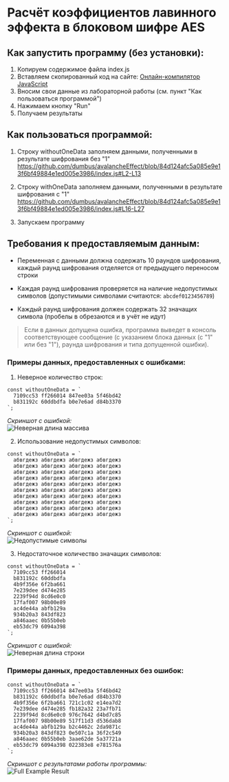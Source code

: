 # Расчёт коэффициентов лавинного эффекта в блоковом шифре AES

## Как запустить программу (без установки):

1. Копируем содержимое файла index.js
2. Вставляем скопированный код на сайте: [Онлайн-компилятор JavaScript](https://www.programiz.com/javascript/online-compiler/)
3. Вносим свои данные из лабораторной работы (см. пункт "Как пользоваться программой")
4. Нажимаем кнопку "Run"
5. Получаем результаты

## Как пользоваться программой:

1. Строку withoutOneData заполняем данными, полученными в результате шифрования без "1"
https://github.com/dumbus/avalancheEffect/blob/84d124afc5a085e9e13f6bf49884e1ed005e3986/index.js#L2-L13

2. Строку withOneData заполняем данными, полученными в результате шифрования с "1"
https://github.com/dumbus/avalancheEffect/blob/84d124afc5a085e9e13f6bf49884e1ed005e3986/index.js#L16-L27

3. Запускаем программу

## Требования к предоставляемым данным:

* Переменная с данными должна содержать 10 раундов шифрования, каждый раунд шифрования отделяется от предыдущего переносом строки

* Каждая раунд шифрования проверяется на наличие недопустимых символов (допустимыми символами считаются: `abcdef0123456789`)

* Каждый раунд шифрования должен содержать 32 значащих символа (пробелы в обрезаются и в учёт не идут)

> Если в данных допущена ошибка, программа выведет в консоль соответствующее сообщение (с указанием блока данных (с "1" или без "1"), раунда шифрования и типа допущенной ошибки).

### Примеры данных, предоставленных с ошибками:

1. Неверное количество строк:

```
const withoutOneData = `
  7109cc53 ff266014 847ee03a 5f46bd42
  b831192c 60ddbdfa b0e7e6ad d84b3370
`;
```

*Скриншот с ошибкой:*  
![Неверная длина массива](https://user-images.githubusercontent.com/79057837/232645642-9c334d90-5102-430e-8a53-fe40e08af71f.png)

2. Использование недопустимых символов:
```
const withoutOneData = `
  абвгдежз абвгдежз абвгдежз абвгдежз
  абвгдежз абвгдежз абвгдежз абвгдежз
  абвгдежз абвгдежз абвгдежз абвгдежз
  абвгдежз абвгдежз абвгдежз абвгдежз
  абвгдежз абвгдежз абвгдежз абвгдежз
  абвгдежз абвгдежз абвгдежз абвгдежз
  абвгдежз абвгдежз абвгдежз абвгдежз
  абвгдежз абвгдежз абвгдежз абвгдежз
  абвгдежз абвгдежз абвгдежз абвгдежз
  абвгдежз абвгдежз абвгдежз абвгдежз
`;
```

*Скриншот с ошибкой:*  
![Недопустимые символы](https://user-images.githubusercontent.com/79057837/232645785-91a88cf4-3a42-4184-85a9-f6ca59aa0836.png)

3. Недостаточное количество значащих символов:
```
const withoutOneData = `
  7109cc53 ff266014
  b831192c 60ddbdfa
  4b9f356e 6f2ba661
  7e239dee d474e285
  2239f94d 8cd6e0c0
  17faf007 98b00e89
  ac4de44a abfb129a
  934b20a3 843df823
  a846aaec 0b55b0eb
  eb53dc79 6094a398
`;
```

*Скриншот с ошибкой:*  
![Неверная длина строки](https://user-images.githubusercontent.com/79057837/232645806-6200b73d-5c9c-4cde-afd2-122261c2c538.png)

### Примеры данных, предоставленных без ошибок:

```
const withoutOneData = `
  7109cc53 ff266014 847ee03a 5f46bd42
  b831192c 60ddbdfa b0e7e6ad d84b3370
  4b9f356e 6f2ba661 721c1c02 e14ea7d2
  7e239dee d474e285 fb182a32 23a7fb71
  2239f94d 8cd6e0c0 976c7642 d4bd7c85
  17faf007 98b00e89 517f11d3 d536dab8
  ac4de44a abfb129a b2c4462c 2da9871c
  934b20a3 843df823 0e507c1a 36f2c549
  a846aaec 0b55b0eb 3aae62de 5a37721a
  eb53dc79 6094a398 022383e8 e781576a
`;
```
*Скриншот с результатами работы программы:*  
![Full Example Result](https://user-images.githubusercontent.com/79057837/232645903-0beb95d3-c4b7-4ebf-8f5b-73b9cfad25a5.png)
